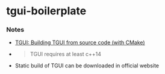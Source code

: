 tgui-boilerplate
================
### Notes
- [TGUI: Building TGUI from source code (with CMake)](https://tgui.eu/tutorials/0.10/cmake/)
- > TGUI requires at least c++14
- Static build of TGUI can be downloaded in official website
